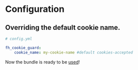 Configuration
=============

Overriding the default cookie name.
-----------------

```yaml
# config.yml

fh_cookie_guard:
    cookie_name: my-cookie-name #default cookies-accepted

```

Now the bundle is ready to be [used](usage.md)!

